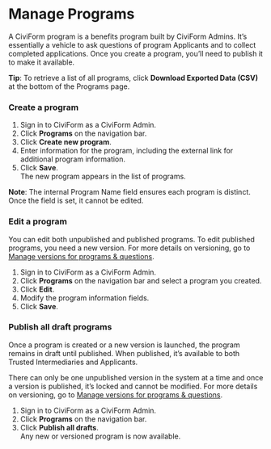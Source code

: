 # Manage Programs

A CiviForm program is a benefits program built by CiviForm Admins. It’s essentially a vehicle to ask questions of program Applicants and to collect completed applications. Once you create a program, you’ll need to publish it to make it available.

**Tip**: To retrieve a list of all programs, click **Download Exported Data (CSV)** at the bottom of the Programs page.

### Create a program

1. Sign in to CiviForm as a CiviForm Admin.
2. Click **Programs** on the navigation bar.
3. Click **Create new program**.
4. Enter information for the program, including the external link for additional program information.
5. Click **Save**.\
   The new program appears in the list of programs.

**Note**: The internal Program Name field ensures each program is distinct. Once the field is set, it cannot be edited.

### Edit a program

You can edit both unpublished and published programs. To edit published programs, you need a new version. For more details on versioning, go to [Manage versions for programs & questions](https://github.com/seattle-uat/documents/wiki/Manage-versions-for-programs-&-questions).

1. Sign in to CiviForm as a CiviForm Admin.
2. Click **Programs** on the navigation bar and select a program you created.
3. Click **Edit**.
4. Modify the program information fields.
5. Click **Save**.

### Publish all draft programs

Once a program is created or a new version is launched, the program remains in draft until published. When published, it’s available to both Trusted Intermediaries and Applicants.

There can only be one unpublished version in the system at a time and once a version is published, it’s locked and cannot be modified. For more details on versioning, go to [Manage versions for programs & questions](https://github.com/seattle-uat/documents/wiki/Manage-versions-for-programs-&-questions).

1. Sign in to CiviForm as a CiviForm Admin.
2. Click **Programs** on the navigation bar.
3. Click **Publish all drafts**.\
   Any new or versioned program is now available.

